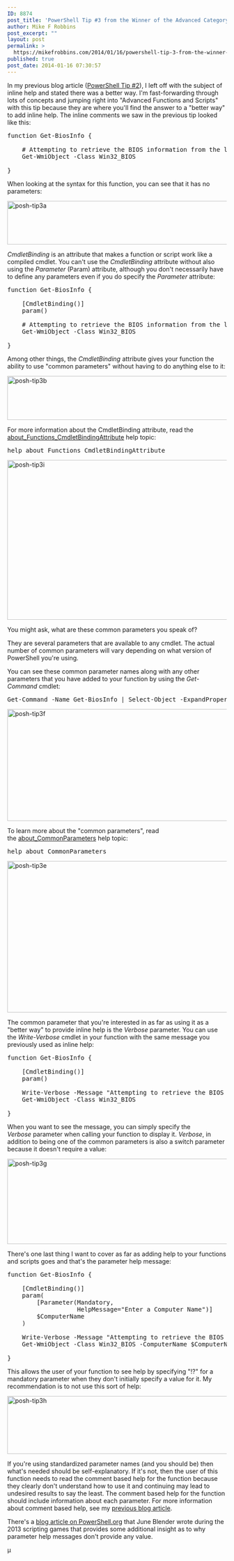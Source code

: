 ```yaml
---
ID: 8874
post_title: 'PowerShell Tip #3 from the Winner of the Advanced Category in the 2013 Scripting Games'
author: Mike F Robbins
post_excerpt: ""
layout: post
permalink: >
  https://mikefrobbins.com/2014/01/16/powershell-tip-3-from-the-winner-of-the-advanced-category-in-the-2013-scripting-games/
published: true
post_date: 2014-01-16 07:30:57
---
```

In my previous blog article (<a href="http://powershell.org/wp/2014/01/09/powershell-tip-2-from-the-winner-of-the-advanced-category-in-the-2013-scripting-games/" target="_blank">PowerShell Tip #2</a>), I left off with the subject of inline help and stated there was a better way. I'm fast-forwarding through lots of concepts and jumping right into "Advanced Functions and Scripts" with this tip because they are where you'll find the answer to a "better way" to add inline help. The inline comments we saw in the previous tip looked like this:
<pre class="lang:ps decode:true">function Get-BiosInfo {

    # Attempting to retrieve the BIOS information from the local computer
    Get-WmiObject -Class Win32_BIOS

}</pre>
When looking at the syntax for this function, you can see that it has no parameters:

<a href="http://mikefrobbins.com/wp-content/uploads/2014/01/posh-tip3a.png"><img class="alignnone size-full wp-image-8878" alt="posh-tip3a" src="http://mikefrobbins.com/wp-content/uploads/2014/01/posh-tip3a.png" width="561" height="100" /></a>

<em>CmdletBinding</em> is an attribute that makes a function or script work like a compiled cmdlet. You can't use the <em>CmdletBinding</em> attribute without also using the <em>Parameter</em> (Param) attribute, although you don't necessarily have to define any parameters even if you do specify the <em>Parameter</em> attribute:
<pre class="lang:ps decode:true">function Get-BiosInfo {

    [CmdletBinding()]
    param()

    # Attempting to retrieve the BIOS information from the local computer
    Get-WmiObject -Class Win32_BIOS

}</pre>
Among other things, the <em>CmdletBinding</em> attribute gives your function the ability to use "common parameters" without having to do anything else to it:

<a href="http://mikefrobbins.com/wp-content/uploads/2014/01/posh-tip3b.png"><img class="alignnone size-full wp-image-8877" alt="posh-tip3b" src="http://mikefrobbins.com/wp-content/uploads/2014/01/posh-tip3b.png" width="560" height="101" /></a>

For more information about the CmdletBinding attribute, read the <a href="http://technet.microsoft.com/en-us/library/hh847872.aspx" target="_blank">about_Functions_CmdletBindingAttribute</a> help topic:
<pre class="lang:ps decode:true">help about_Functions_CmdletBindingAttribute</pre>
<a href="http://mikefrobbins.com/wp-content/uploads/2014/01/posh-tip3i.png"><img class="alignnone size-full wp-image-8890" alt="posh-tip3i" src="http://mikefrobbins.com/wp-content/uploads/2014/01/posh-tip3i.png" width="562" height="367" /></a>

You might ask, what are these common parameters you speak of?

They are several parameters that are available to any cmdlet. The actual number of common parameters will vary depending on what version of PowerShell you're using.

You can see these common parameter names along with any other parameters that you have added to your function by using the <em>Get-Command</em> cmdlet:
<pre class="lang:ps decode:true">Get-Command -Name Get-BiosInfo | Select-Object -ExpandProperty Parameters</pre>
<a href="http://mikefrobbins.com/wp-content/uploads/2014/01/posh-tip3f.png"><img class="alignnone size-full wp-image-8883" alt="posh-tip3f" src="http://mikefrobbins.com/wp-content/uploads/2014/01/posh-tip3f.png" width="560" height="257" /></a>

To learn more about the "common parameters", read the <a href="http://technet.microsoft.com/en-us/library/hh847884.aspx" target="_blank">about_CommonParameters</a> help topic:
<pre>help about_CommonParameters</pre>
<a href="http://mikefrobbins.com/wp-content/uploads/2014/01/posh-tip3e.png"><img alt="posh-tip3e" src="http://mikefrobbins.com/wp-content/uploads/2014/01/posh-tip3e.png" width="563" height="348" /></a>

The common parameter that you're interested in as far as using it as a "better way" to provide inline help is the <em>Verbose</em> parameter. You can use the <em>Write-Verbose</em> cmdlet in your function with the same message you previously used as inline help:
<pre class="wrap:false lang:ps decode:true">function Get-BiosInfo {

    [CmdletBinding()]
    param()

    Write-Verbose -Message "Attempting to retrieve the BIOS information from the local computer"
    Get-WmiObject -Class Win32_BIOS

}</pre>
When you want to see the message, you can simply specify the <em>Verbose</em> parameter when calling your function to display it. <em>Verbose</em>, in addition to being one of the common parameters is also a switch parameter because it doesn't require a value:

<a href="http://mikefrobbins.com/wp-content/uploads/2014/01/posh-tip3g.png"><img class="alignnone size-full wp-image-8885" alt="posh-tip3g" src="http://mikefrobbins.com/wp-content/uploads/2014/01/posh-tip3g.png" width="560" height="196" /></a>

There's one last thing I want to cover as far as adding help to your functions and scripts goes and that's the parameter help message:
<pre class="wrap:false lang:ps decode:true">function Get-BiosInfo {

    [CmdletBinding()]
    param(
        [Parameter(Mandatory,
                   HelpMessage="Enter a Computer Name")]
        $ComputerName
    )

    Write-Verbose -Message "Attempting to retrieve the BIOS information from $ComputerName"
    Get-WmiObject -Class Win32_BIOS -ComputerName $ComputerName

}</pre>
This allows the user of your function to see help by specifying "!?" for a mandatory parameter when they don't initially specify a value for it. My recommendation is to not use this sort of help:

<a href="http://mikefrobbins.com/wp-content/uploads/2014/01/posh-tip3h.png"><img class="alignnone size-full wp-image-8887" alt="posh-tip3h" src="http://mikefrobbins.com/wp-content/uploads/2014/01/posh-tip3h.png" width="560" height="133" /></a>

If you're using standardized parameter names (and you should be) then what's needed should be self-explanatory. If it's not, then the user of this function needs to read the comment based help for the function because they clearly don't understand how to use it and continuing may lead to undesired results to say the least. The comment based help for the function should include information about each parameter. For more information about comment based help, see my <a href="http://powershell.org/wp/2014/01/09/powershell-tip-2-from-the-winner-of-the-advanced-category-in-the-2013-scripting-games/" target="_blank">previous blog article</a>.

There's a <a href="http://powershell.org/wp/2013/05/06/a-helpful-message-about-helpmessage/" target="_blank">blog article on PowerShell.org</a> that June Blender wrote during the 2013 scripting games that provides some additional insight as to why parameter help messages don't provide any value.

µ